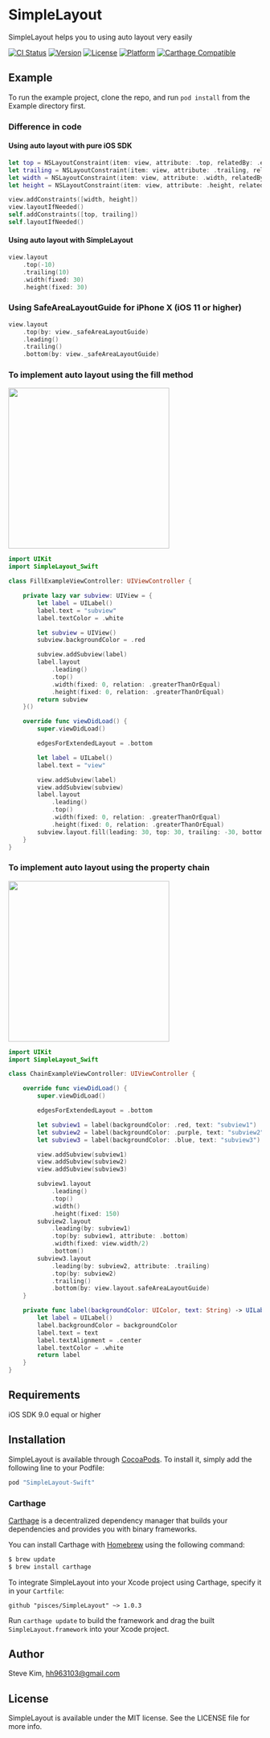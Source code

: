 # SimpleLayout

SimpleLayout helps you to using auto layout very easily

[![CI Status](http://img.shields.io/travis/pisces/SimpleLayout.svg?style=flat)](https://travis-ci.org/pisces/SimpleLayout)
[![Version](https://img.shields.io/cocoapods/v/SimpleLayout-Swift.svg?style=flat)](http://cocoapods.org/pods/SimpleLayout-Swift)
[![License](https://img.shields.io/cocoapods/l/SimpleLayout-Swift.svg?style=flat)](http://cocoapods.org/pods/SimpleLayout-Swift)
[![Platform](https://img.shields.io/cocoapods/p/SimpleLayout-Swift.svg?style=flat)](http://cocoapods.org/pods/SimpleLayout-Swift)
[![Carthage Compatible](https://img.shields.io/badge/Carthage-compatible-4BC51D.svg?style=flat)](https://github.com/Carthage/Carthage)

## Example

To run the example project, clone the repo, and run `pod install` from the Example directory first.

### Difference in code

#### Using auto layout with pure iOS SDK
```Swift
let top = NSLayoutConstraint(item: view, attribute: .top, relatedBy: .equal, toItem: self, attribute: .top, multiplier: 1.0, constant: -10)
let trailing = NSLayoutConstraint(item: view, attribute: .trailing, relatedBy: .equal, toItem: self, attribute: .trailing, multiplier: 1.0, constant: 10)
let width = NSLayoutConstraint(item: view, attribute: .width, relatedBy: .equal, toItem: nil, attribute: .notAnAttribute, multiplier: 1.0, constant: 30)
let height = NSLayoutConstraint(item: view, attribute: .height, relatedBy: .equal, toItem: nil, attribute: .notAnAttribute, multiplier: 1.0, constant: 30)

view.addConstraints([width, height])
view.layoutIfNeeded()
self.addConstraints([top, trailing])
self.layoutIfNeeded()
```

#### Using auto layout with SimpleLayout
```Swift
view.layout
    .top(-10)
    .trailing(10)
    .width(fixed: 30)
    .height(fixed: 30)
```

### Using SafeAreaLayoutGuide for iPhone X (iOS 11 or higher)
```Swift
view.layout
    .top(by: view._safeAreaLayoutGuide)
    .leading()
    .trailing()
    .bottom(by: view._safeAreaLayoutGuide)
```

### To implement auto layout using the fill method
<p valign="top">
<img src="Screenshot/sh_01.png" width="320"/>
</p>

```Swift
import UIKit
import SimpleLayout_Swift

class FillExampleViewController: UIViewController {

    private lazy var subview: UIView = {
        let label = UILabel()
        label.text = "subview"
        label.textColor = .white

        let subview = UIView()
        subview.backgroundColor = .red

        subview.addSubview(label)
        label.layout
            .leading()
            .top()
            .width(fixed: 0, relation: .greaterThanOrEqual)
            .height(fixed: 0, relation: .greaterThanOrEqual)
        return subview
    }()

    override func viewDidLoad() {
        super.viewDidLoad()

        edgesForExtendedLayout = .bottom

        let label = UILabel()
        label.text = "view"

        view.addSubview(label)
        view.addSubview(subview)
        label.layout
            .leading()
            .top()
            .width(fixed: 0, relation: .greaterThanOrEqual)
            .height(fixed: 0, relation: .greaterThanOrEqual)
        subview.layout.fill(leading: 30, top: 30, trailing: -30, bottom: -30)
    }
}
```

### To implement auto layout using the property chain
<p valign="top">
<img src="Screenshot/sh_02.png" width="320"/>
</p>

```Swift
import UIKit
import SimpleLayout_Swift

class ChainExampleViewController: UIViewController {

    override func viewDidLoad() {
        super.viewDidLoad()

        edgesForExtendedLayout = .bottom

        let subview1 = label(backgroundColor: .red, text: "subview1")
        let subview2 = label(backgroundColor: .purple, text: "subview2")
        let subview3 = label(backgroundColor: .blue, text: "subview3")

        view.addSubview(subview1)
        view.addSubview(subview2)
        view.addSubview(subview3)

        subview1.layout
            .leading()
            .top()
            .width()
            .height(fixed: 150)
        subview2.layout
            .leading(by: subview1)
            .top(by: subview1, attribute: .bottom)
            .width(fixed: view.width/2)
            .bottom()
        subview3.layout
            .leading(by: subview2, attribute: .trailing)
            .top(by: subview2)
            .trailing()
            .bottom(by: view.layout.safeAreaLayoutGuide)
    }

    private func label(backgroundColor: UIColor, text: String) -> UILabel {
        let label = UILabel()
        label.backgroundColor = backgroundColor
        label.text = text
        label.textAlignment = .center
        label.textColor = .white
        return label
    }
}
```

## Requirements

iOS SDK 9.0 equal or higher

## Installation

SimpleLayout is available through [CocoaPods](http://cocoapods.org). To install
it, simply add the following line to your Podfile:

```ruby
pod "SimpleLayout-Swift"
```

### Carthage

[Carthage](https://github.com/Carthage/Carthage) is a decentralized dependency manager that builds your dependencies and provides you with binary frameworks.

You can install Carthage with [Homebrew](http://brew.sh/) using the following command:

```bash
$ brew update
$ brew install carthage
```

To integrate SimpleLayout into your Xcode project using Carthage, specify it in your `Cartfile`:

```ogdl
github "pisces/SimpleLayout" ~> 1.0.3
```

Run `carthage update` to build the framework and drag the built `SimpleLayout.framework` into your Xcode project.

## Author

Steve Kim, hh963103@gmail.com

## License

SimpleLayout is available under the MIT license. See the LICENSE file for more info.
